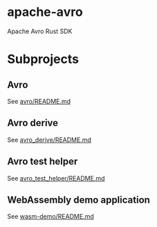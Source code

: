 <!---
  Licensed to the Apache Software Foundation (ASF) under one
  or more contributor license agreements.  See the NOTICE file
  distributed with this work for additional information
  regarding copyright ownership.  The ASF licenses this file
  to you under the Apache License, Version 2.0 (the
  "License"); you may not use this file except in compliance
  with the License.  You may obtain a copy of the License at

    http://www.apache.org/licenses/LICENSE-2.0

  Unless required by applicable law or agreed to in writing,
  software distributed under the License is distributed on an
  "AS IS" BASIS, WITHOUT WARRANTIES OR CONDITIONS OF ANY
  KIND, either express or implied.  See the License for the
  specific language governing permissions and limitations
  under the License.
-->

# apache-avro

Apache Avro Rust SDK

# Subprojects

## Avro

See [avro/README.md](./avro/README.md)

## Avro derive

See [avro_derive/README.md](./avro_derive/README.md)

## Avro test helper

See [avro_test_helper/README.md](./avro_test_helper/README.md)

## WebAssembly demo application

See [wasm-demo/README.md](./wasm-demo/README.md)

